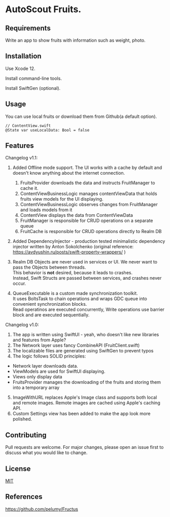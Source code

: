 # AutoScout Fruits.

## Requirements

Write an app to show fruits with information such as weight, photo.

## Installation

Use Xcode 12.

Install command-line tools.

Install SwiftGen (optional).

## Usage

You can use local fruits or download them from Github(a default option).

```
// ContentView.swift
@State var useLocalData: Bool = false
```

## Features
Changelog v1.1:

1. Added Offline mode support. 
The UI works with a cache by default and doesn't know anything about the internet connection.

    1. FruitsProvider downloads the data and instructs FruitManager to cache it.
    2. ContentViewBusinessLogic manages contentViewData that holds fruits view models for the UI displaying.
    3. ContentViewBusinessLogic observes changes from FruitManager and loads models from it
    4. ContentView displays the data from ContentViewData
    5. FruitManager is responsible for CRUD operations on a separate queue
    6. FruitCache is responsible for CRUD operations directly to Realm DB
2. Added DependencyInjector - production tested minimalistic dependency injector written by Anton Sokolchenko (original reference: https://avdyushin.ru/posts/swift-property-wrappers/ )
3. Realm DB Objects are never used in services or UI. We never want to pass the Objects between threads.  
This behavior is **not** desired, because it leads to crashes.  
Instead, Swift Structs are passed between services, and crashes never occur.
4. QueueExecutable is a custom made synchronization toolkit.  
It uses BoltsTask to chain operations and wraps GDC queue into convenient synchronization blocks.  
Read operatinos are executed concurrently, Write operations use barrier block and are executed sequentially.

Changelog v1.0:

1. The app is written using SwiftUI  - yeah, who doesn't like new libraries and features from Apple?
2. The Network layer uses fancy CombineAPI (FruitClient.swift)
3. The localizable files are generated using SwiftGen to prevent typos
4. The logic follows SOLID principles:

* Network layer downloads data.
* ViewModels are used for SwiftUI displaying.
* Views only display data
* FruitsProvider manages the downloading of the fruits and storing them into a temporary array
5. ImageWithURL replaces Apple's Image class and supports both local and remote images. Remote images are cached using Apple's caching API.
6. Custom Settings view has been added to make the app look more polished.

## Contributing
Pull requests are welcome. For major changes, please open an issue first to discuss what you would like to change.



## License
[MIT](https://choosealicense.com/licenses/mit/)

## References
https://github.com/pelumy/Fructus